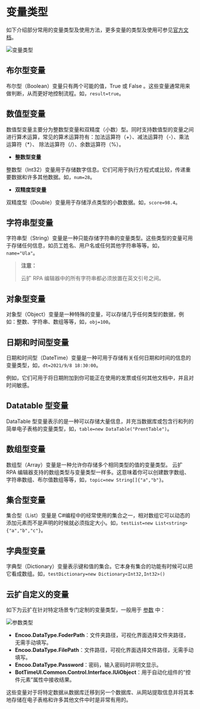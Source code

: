 # 变量类型

如下介绍部分常用的变量类型及使用方法，更多变量的类型及使用可参见[官方文档](https://docs.microsoft.com/zh-cn/dotnet/api/system?view=netframework-4.6.1)。

![变量类型](https://docimages.blob.core.chinacloudapi.cn/images/Studio/datatype20210908.png)

## 布尔型变量

布尔型（Boolean）变量只有两个可能的值，True 或 False 。这些变量通常用来做判断，从而更好地控制流程。如，`result=true`。

## 数值型变量

数值型变量主要分为整数型变量和双精度（小数）型。同时支持数值型的变量之间进行算术运算，常见的算术运算符有：加法运算符（+）、减法运算符（-）、乘法运算符（*）、 除法运算符（/）、余数运算符（%）。

- **整数型变量**

整数型（Int32）变量用于存储数字信息。它们可用于执行方程式或比较，传递重要数据和许多其他数据。如，`num=28`。

- **双精度型变量**

双精度型（Double）变量用于存储浮点类型的小数数据。如，`score=98.4`。

## 字符串型变量

字符串型（String）变量是一种只能存储字符串的变量类型。这些类型的变量可用于存储任何信息，如员工姓名、用户名或任何其他字符串等等。如，`name="Ula"`。

> **注意：**
>
> 云扩 RPA 编辑器中的所有字符串都必须放置在英文引号之间。

## 对象型变量

对象型（Object）变量是一种特殊的变量，可以存储几乎任何类型的数据，例如：整数、字符串、数组等等，如，`obj=100`。

## 日期和时间型变量

日期和时间型（DateTime）变量是一种可用于存储有关任何日期和时间的信息的变量类型，如，`dt=2021/9/8 18:30:00`。

例如，它们可用于将日期附加到你可能正在使用的发票或任何其他文档中，并且对时间敏感。

## Datatable 型变量

DataTable 型变量表示的是一种可以存储大量信息，并充当数据库或包含行和列的简单电子表格的变量类型，如，`table=new DataTable("PrentTable")`。

## 数组型变量

数组型（Array）变量是一种允许你存储多个相同类型的值的变量类型。
云扩 RPA 编辑器支持的数组类型与变量类型一样多。这意味着你可以创建数字数组、字符串数组、布尔值数组等等，如，`topic=new String[]{"a","b"}`。

## 集合型变量

集合型（List）变量是 C#编程中的经常使用的集合之一，相对数组它可以动态的添加元素而不是声明的时候就必须指定大小。如，`testList=new List<string>{"a","b","c"}`。

## 字典型变量

字典型（Dictionary）变量表示键和值的集合。它本身有集合的功能有时候可以把它看成数组。如，`testDictionary=new Dictionary<Int32,Int32>()`

## 云扩自定义的变量

如下为云扩在针对特定场景专门定制的变量类型，一般用于 [参数](./../Arguments/Arguments.md) 中：

![参数类型](https://docimages.blob.core.chinacloudapi.cn/images/Studio/arguments20210909.png)

- **Encoo.DataType.FoderPath**：文件夹路径，可视化界面选择文件夹路径，无需手动填写。
- **Encoo.DataType.FilePath**：文件路径，可视化界面选择文件路径，无需手动填写。
- **Encoo.DataType.Password**：密码，输入密码时非明文显示。
- **BotTimeUI.Common.Control.Interface.IUiObject**：用于自动化组件的“控件元素”属性中接收结果。

这些变量对于将特定数据从数据库迁移到另一个数据库、从网站提取信息并将其本地存储在电子表格和许多其他文件中时是非常有用的。
